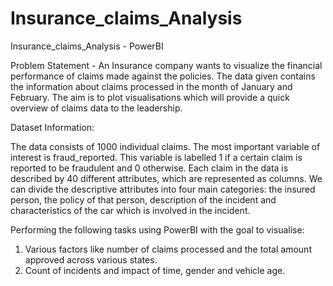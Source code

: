 # Insurance_claims_Analysis
Insurance_claims_Analysis - PowerBI

Problem Statement - An Insurance company wants to visualize the financial performance of
claims made against the policies. The data given contains the information
about claims processed in the month of January and February. The aim is to
plot visualisations which will provide a quick overview of claims data to the
leadership.

Dataset Information:

The data consists of 1000 individual claims. The most important variable of
interest is fraud_reported. This variable is labelled 1 if a certain claim is
reported to be fraudulent and 0 otherwise. Each claim in the data is described
by 40 different attributes, which are represented as columns. We can divide
the descriptive attributes into four main categories: the insured person, the
policy of that person, description of the incident and characteristics of the car
which is involved in the incident.

Performing the following tasks using PowerBI with the
goal to visualise:

1. Various factors like number of claims processed and the
total amount approved across various states.
2. Count of incidents and impact of time, gender and vehicle
age.
